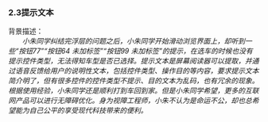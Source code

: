 ### 2.3提示文本

背景描述：<br/>
　　*小朱同学纠结完浮层的问题之后，小朱同学开始滑动浏览界面上，却听到一些“按钮77”“按钮64 未加标签”“按钮99 未加标签”的提示，在选车的时候也没有提示控件类型，无法得知车型是否已选择。提示文本是屏幕阅读器可以提取，并通过语音反馈给用户的说明性文本，包括控件类型、操作目的等内容，要求提示文本简介明了，但有很多控件的控件类型不提示、目的文本为乱码，也有冗余的现象。根据使用经验，小朱同学还是顺利打到车回到家。但是小朱同学希望，更多的互联网产品可以进行无障碍优化。身为视障工程师，小朱不认为是命运不公，却也总希望能为自己公平的享受现代科技带来的便利。*<br/>


